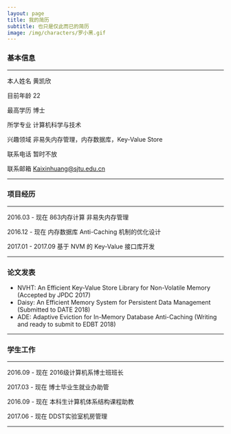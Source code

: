 ```yaml
---
layout: page
title: 我的简历
subtitle: 也只是仅此而已的简历
image: /img/characters/罗小黑.gif
---
```


### 基本信息
------------------------------------------------------------------------------
本人姓名 黄凯欣

目前年龄 22

最高学历 博士

所学专业 计算机科学与技术

兴趣领域 非易失内存管理，内存数据库，Key-Value Store

联系电话 暂时不放

联系邮箱 Kaixinhuang@sjtu.edu.cn

------------------------------------------------------------------------------

### 项目经历

------------------------------------------------------------------------------
2016.03 - 现在 863内存计算 非易失内存管理

2016.12 - 现在 内存数据库 Anti-Caching 机制的优化设计

2017.01 - 2017.09 基于 NVM 的 Key-Value 接口库开发 

------------------------------------------------------------------------------
### 论文发表

- NVHT: An Efficient Key-Value Store Library for Non-Volatile Memory (Accepted by JPDC 2017)
- Daisy: An Efficient Memory System for Persistent Data Management (Submitted to DATE 2018)
- ADE: Adaptive Eviction for In-Memory Database Anti-Caching (Writing and ready to submit to EDBT 2018)

------------------------------------------------------------------------------

### 学生工作

------------------------------------------------------------------------------
2016.09 - 现在 2016级计算机系博士班班长

2017.03 - 现在 博士毕业生就业办助管

2016.09 - 现在 本科生计算机体系结构课程助教

2017.06 - 现在 DDST实验室机房管理

------------------------------------------------------------------------------

